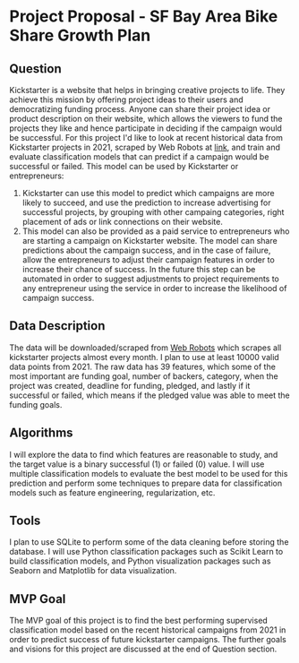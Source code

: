 # Project Proposal - SF Bay Area Bike Share Growth Plan

## Question
Kickstarter is a website that helps in bringing creative projects to life. They achieve this mission by offering project ideas to their users and democratizing funding process. Anyone can share their project idea or product description on their website, which allows the viewers to fund the projects they like and hence participate in deciding if the campaign would be successful. For this project I'd like to look at recent historical data from Kickstarter projects in 2021, scraped by Web Robots at [link](https://webrobots.io/kickstarter-datasets/), and train and evaluate classification models that can predict if a campaign would be successful or failed. 
This model can be used by Kickstarter or entrepreneurs:
1. Kickstarter can use this model to predict which campaigns are more likely to succeed, and use the prediction to increase advertising for successful projects, by grouping with other campaing categories, right placement of ads or link connections on their website.
2. This model can also be provided as a paid service to entrepreneurs who are starting a campaign on Kickstarter website. The model can share predictions about the campaign success, and in the case of failure, allow the entrepreneurs to adjust their campaign features in order to increase their chance of success. In the future this step can be automated in order to suggest adjustments to project requirements to any entrepreneur using the service in order to increase the likelihood of campaign success.

## Data Description
The data will be downloaded/scraped from [Web Robots](https://webrobots.io/kickstarter-datasets/) which scrapes all kickstarter projects almost every month. I plan to use at least 10000 valid data points from 2021. The raw data has 39 features, which some of the most important are funding goal, number of backers, category, when the project was created, deadline for funding, pledged, and lastly if it successful or failed, which means if the pledged value was able to meet the funding goals.

## Algorithms
I will explore the data to find which features are reasonable to study, and the target value is a binary successful (1) or failed (0) value. I will use multiple classification models to evaluate the best model to be used for this prediction and perform some techniques to prepare data for classification models such as feature engineering, regularization, etc.

## Tools
I plan to use SQLite to perform some of the data cleaning before storing the database. I will use Python classification packages such as Scikit Learn to build classification models, and Python visualization packages such as Seaborn and Matplotlib for data visualization. 

## MVP Goal
The MVP goal of this project is to find the best performing supervised classification model based on the recent historical campaigns from 2021 in order to predict success of future kickstarter campaigns. The further goals and visions for this project are discussed at the end of Question section. 
